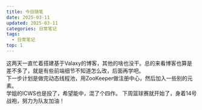 ```yaml
---
title: 今日随笔
date: 2025-03-11
updated: 2025-03-11
categories: 日常笔记
tags:
  - 日常笔记
top: 1
---
```

这两天一直忙着搭建基于Valaxy的博客，其他的啥也没干。总的来看博客也算是差不多了，就是有些前端细节不知道怎么改，后面再学吧。  
下一步计划是做完动态线程池，用ZooKeeper做注册中心，然后加入一些别的元素。  
学姐的ICWS也是投了，希望能中，混了个四作。
下周篮球赛就开始了，身着14号战袍，努力为队友加油！
